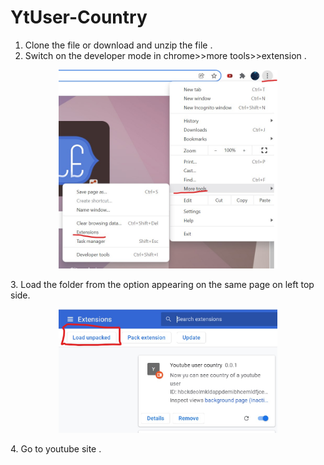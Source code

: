 # YtUser-Country
1. Clone the file or download and unzip the file .
2. Switch on the developer mode in chrome>>more tools>>extension .
<p align="center">
  <img src="styles/yt-ext2.jpg" width="350" title="hover text">
</p>
3. Load the folder from the option appearing on the same page on left top side.
<p align="center">
  <img src="styles/yt-ext.jpg" width="350" title="hover text">
</p>
4. Go to youtube site .
